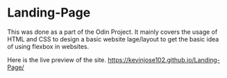 # Landing-Page
This was done as a part of the Odin Project. It mainly covers the usage of HTML and CSS to design a basic website lage/layout to get the basic idea of using flexbox in websites.

Here is the live preview of the site.
https://kevinjose102.github.io/Landing-Page/
